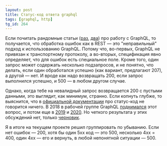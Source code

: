 ```yaml
---
layout: post
title: Статус-код ответа graphql
tags: [graphql, http]
tg_id: 264
---
```

Если почитать рандомные статьи ([раз](https://medium.com/impraise-design-engineering/making-mistakes-with-graphql-874b8ca62b9d), [два](https://stackoverflow.com/questions/59729656/http-status-code-handling-in-graphql-apis)) про работу с GraphQL, то получается, что обработка ошибок как в REST  — это "неправильный" подход к использованию GraphQL. Потому что, во-первых, GraphQL не привязан к транспортному протоколу, а во-вторых, спецификация явно определяет, что для ошибок есть специальное поле. Кроме того, один запрос может содержать несколько подзапросов, и не понятно, что делать, если один обработался успешно (как вариант, предлагают 207), а другой — нет. И вроде как надо возвращать 200, если запрос выполнился успешно, и 500 — в любом другом случае.

Однако, когда тебе на невалидный запрос возвращается 200 с пустыми данными, это выглядит, как минимум, странно. Если копнуть глубже, то выяснится, что в [официальной документации](https://graphql.org/learn/serving-over-http/) про статус-код не говорится ничего. В 2018 в рабочей группе GraphQL [поднимался](https://github.com/graphql/graphql-wg/blob/d3756c40e4f19931a680edd688b4b74feb146b0b/notes/2018-02-01.md) этот вопрос, и потом еще в [2019](https://github.com/graphql/graphql-wg/blob/389d6c4eef16a949fae6daa4f88973a85f36e20f/notes/2019-11-07.md) и [2020](https://github.com/graphql/graphql-wg/blob/389d6c4eef16a949fae6daa4f88973a85f36e20f/notes/2020-04-02.md). Но четкого результата у этих обсуждений нет, только [черновик](https://github.com/graphql/graphql-over-http/blob/main/spec/GraphQLOverHTTP.md).

Я в итоге на текущем проекте решил группировать по убыванию. Если нет ошибок — 200, хотя бы один 5xx код — это 500, несколько 4xx = 400, один 4xx — его и вернуть, в любой непонятной ситуации — 500.

